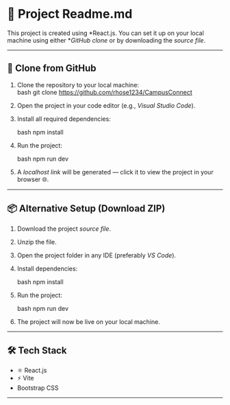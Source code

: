 # 📘 Project Readme.md  
 
This project is created using *React.js. You can set it up on your local machine using either **GitHub clone* or by downloading the *source file*.  
 
---
 
## 📂 Clone from GitHub  
1. Clone the repository to your local machine:  
   bash
   git clone https://github.com/rhose1234/CampusConnect
 
2. Open the project in your code editor (e.g., *Visual Studio Code*).
3. Install all required dependencies:
 
   bash
   npm install
   
4. Run the project:
 
   bash
   npm run dev
   
5. A *localhost link* will be generated — click it to view the project in your browser 🌐.
 
---
 
## 📦 Alternative Setup (Download ZIP)
 
1. Download the project *source file*.
2. Unzip the file.
3. Open the project folder in any IDE (preferably *VS Code*).
4. Install dependencies:
 
   bash
   npm install
   
5. Run the project:
 
   bash
   npm run dev
   
6. The project will now be live on your local machine.
 
---
 
## 🛠 Tech Stack
 
* ⚛ React.js
* ⚡ Vite
* Bootstrap CSS
 
---
